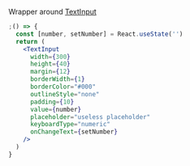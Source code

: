 Wrapper around [TextInput](https://reactnative.dev/docs/textinput)

```jsx
;() => {
  const [number, setNumber] = React.useState('')
  return (
    <TextInput
      width={300}
      height={40}
      margin={12}
      borderWidth={1}
      borderColor="#000"
      outlineStyle="none"
      padding={10}
      value={number}
      placeholder="useless placeholder"
      keyboardType="numeric"
      onChangeText={setNumber}
    />
  )
}
```
